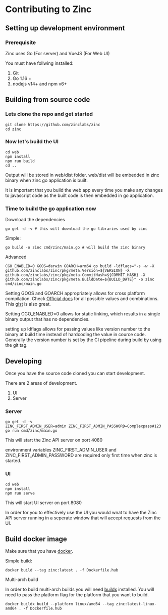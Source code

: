 # Contributing to Zinc
## Setting up development environment

### Prerequisite

Zinc uses Go (For server) and VueJS (For Web UI)

You must have follwing installed:

1. Git
2. Go 1.16 +
3. nodejs v14+ and npm v6+

## Building from source code

### Lets clone the repo and get started

```shell
git clone https://github.com/zinclabs/zinc
cd zinc
```

### Now let's build the UI

```shell
cd web
npm install
npm run build
cd ..
```

Output will be stored in web/dist folder. web/dist will be embedded in zinc binary when zinc go application is built. 

It is important that you build the web app every time you make any changes to javascript code as the built code is then embedded in go application.

### Time to build the go application now

Download the dependencies

```shell
go get -d -v # this will download the go libraries used by zinc
```

Simple:
```shell
go build -o zinc cmd/zinc/main.go # will build the zinc binary
```

Advanced

```shell
CGO_ENABLED=0 GOOS=darwin GOARCH=arm64 go build -ldflags="-s -w -X github.com/zinclabs/zinc/pkg/meta.Version=${VERSION} -X github.com/zinclabs/zinc/pkg/meta.CommitHash=${COMMIT_HASH} -X github.com/zinclabs/zinc/pkg/meta.BuildDate=${BUILD_DATE}" -o zinc cmd/zinc/main.go
```

Setting GOOS and GOARCH appropriately allows for cross platform compilation. Check [Official docs](https://go.dev/doc/install/source#environment) for all possible values and combinations. This [gist](https://gist.github.com/asukakenji/f15ba7e588ac42795f421b48b8aede63) is also great.


Setting CGO_ENABLED=0 allows for static linking, which results in a single binary output that has no dependencies.

setting up ldflags allows for passing values like version number to the binary at build time instead of hardcoding the value in cource code. Generally the version number is set by the CI pipeline during build by using the git tag.

## Developing

Once you have the source code cloned you can start development.

There are 2 areas of development. 

1. UI
1. Server


### Server

```shell
go get -d -v
ZINC_FIRST_ADMIN_USER=admin ZINC_FIRST_ADMIN_PASSWORD=Complexpass#123 go run cmd/zinc/main.go
```

This will start the Zinc API server on port 4080

environment variables ZINC_FIRST_ADMIN_USER and ZINC_FIRST_ADMIN_PASSWORD are required only first time when zinc is started.

### UI

```shell
cd web
npm install
npm run serve
```
This will start UI server on port 8080

In order for you to effectively use the UI you would wnat to have the Zinc API server running in a seperate window that will accept requests from the UI.


## Build docker image

Make sure that you have [docker](https://docs.docker.com/get-docker/). 

Simple build:

```shell
docker build --tag zinc:latest . -f Dockerfile.hub
```
Multi-arch build

In order to build multi-arch builds you will need [buildx](https://docs.docker.com/buildx/working-with-buildx/) installed. You will need to pass the platform flag for the platform that you want to build.

```shell
docker buildx build --platform linux/amd64 --tag zinc:latest-linux-amd64 . -f Dockerfile.hub
```
